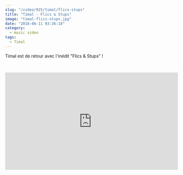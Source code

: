 ```yaml
--- 
slug: "/video/925/timal/flics-stups"
title: "Timal - Flics & Stups"
image: "timal-flics-stups.jpg"
date: "2018-08-11 03:36:18"
category:
  - music video
tags:
  - Timal
---
```

<p>Timal est de retour avec l'inédit "Flics & Stups" !</p><br/><p><iframe width="560" height="315" src="https://www.youtube.com/embed/N1GFXeldSyE" frameborder="0" allow="autoplay; encrypted-media" allowfullscreen></iframe></p>